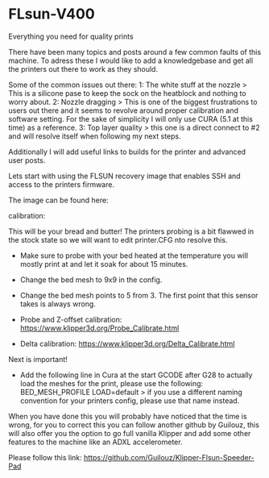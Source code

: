 # FLsun-V400
Everything you need for quality prints

There have been many topics and posts around a few common faults of this machine.
To adress these I would like to add a knowledgebase and get all the printers out there to work as they should.

Some of the common issues out there:
1: The white stuff at the nozzle > This is a silicone pase to keep the sock on the heatblock and nothing to worry about.
2: Nozzle dragging > This is one of the biggest frustrations to users out there and it seems to revolve around proper calibration and software setting.
For the sake of simplicity I will only use CURA (5.1 at this time) as a reference.
3: Top layer quality > this one is a direct connect to #2 and will resolve itself when following my next steps.


Additionally I will add useful links to builds for the printer and advanced user posts.



Lets start with using the FLSUN recovery image that enables SSH and access to the printers firmware.

The image can be found here: 


calibration:

This will be your bread and butter!
The printers probing is a bit flawwed in the stock state so we will want to edit printer.CFG nto resolve this.

 - Make sure to probe with your bed heated at the temperature you will mostly print at and let it soak for about 15 minutes.
 - Change the bed mesh to 9x9 in the config.
 - Change the bed mesh points to 5 from 3. The first point that this sensor takes is always wrong.



 - Probe and Z-offset calibration: https://www.klipper3d.org/Probe_Calibrate.html
 - Delta calibration: https://www.klipper3d.org/Delta_Calibrate.html

Next is important! 

 - Add the following line in Cura at the start GCODE after G28 to actually load the meshes for the print, please use the following: 
   BED_MESH_PROFILE LOAD=default > if you use a different naming convention for your printers config, please use that name instead.



When you have done this you will probably have noticed that the time is wrong, for you to correct this you can follow another github by Guilouz, this will also offer you the option to go full vanilla Klipper and add some other features to the machine like an ADXL accelerometer.

Please follow this link: https://github.com/Guilouz/Klipper-Flsun-Speeder-Pad


